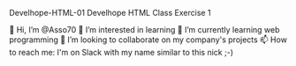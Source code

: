 Develhope-HTML-01
Develhope HTML Class Exercise 1

👋 Hi, I’m @Asso70
👀 I’m interested in learning
🌱 I’m currently learning web programming
💞️ I’m looking to collaborate on my company's projects
📫 How to reach me: I'm on Slack with my name similar to this nick ;-)
